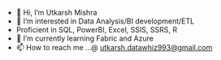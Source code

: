 - 👋 Hi, I’m Utkarsh Mishra
- 👀 I’m interested in Data Analysis/BI development/ETL
- Proficient in SQL, PowerBI, Excel, SSIS, SSRS, R
- 🌱 I’m currently learning Fabric and Azure
- 📫 How to reach me ...@ utkarsh.datawhiz993@gmail.com

<!---
utkarshdatawhiz993/utkarshdatawhiz993 is a ✨ special ✨ repository because its `README.md` (this file) appears on your GitHub profile.
You can click the Preview link to take a look at your changes.
--->
